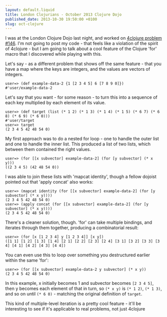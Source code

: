 ```yaml
---
layout: default.liquid
title: London Clojurians - October 2013 Clojure Dojo
published_date: 2013-10-30 19:50:00 +0100
slug: oct-clojure
---
```


I was at the London Clojure Dojo last night, and worked on
[4clojure problem #146](http://www.4clojure.com/problem/146). I'm not
going to post my code - that feels like a violation of the spirit of
4clojure - but I am going to talk about a cool feature of the Clojure
'for' macro that I discovered while playing with this.

Let's say - as a different problem that shows off the same feature -
that you have a map where the keys are integers, and the values are
vectors of integers.

    user=> (def example-data-2 {1 [2 3 4 5] 6 [7 8 9 0]})
    #'user/example-data-2

Let's say that you want - for some reason - to turn this into a
sequence of each key multiplied by each element of its value.

    user=> (def target (list (* 1 2) (* 1 3) (* 1 4) (* 1 5) (* 6 7) (* 6 8) (* 6 9) (* 6 0)))
    #'user/target
    user=> target
    (2 3 4 5 42 48 54 0)

My first approach was to do a nested for loop - one to handle the
outer list and one to handle the inner list. This produced a list of
two lists, which between them contained the right values.

    user=> (for [[x subvector] example-data-2] (for [y subvector] (* x y)))
    ((2 3 4 5) (42 48 54 0))

I was able to join these lists with 'mapcat identity', though a fellow
dojoist pointed out that 'apply concat' also works:

    user=> (mapcat identity (for [[x subvector] example-data-2] (for [y subvector] (* x y))))
    (2 3 4 5 42 48 54 0)
    user=> (apply concat (for [[x subvector] example-data-2] (for [y subvector] (* x y))))
    (2 3 4 5 42 48 54 0)

There's a cleaner solution, though. 'for' can take multiple bindings,
and iterates through them together, producing a combinatorial result:

    user=> (for [x [1 2 3 4] y [1 2 3 4]] [x y])
    ([1 1] [1 2] [1 3] [1 4] [2 1] [2 2] [2 3] [2 4] [3 1] [3 2] [3 3] [3 4] [4 1] [4 2] [4 3] [4 4])

You can even use this to loop over something you destructured earlier
within the same 'for':

    user=> (for [[x subvector] example-data-2 y subvector] (* x y))
    (2 3 4 5 42 48 54 0)

In this example, x initially becomes 1 and subvector becomes
`[2 3 4 5]`, then y becomes each element of that in turn, so `(* x y)` is
`(* 1 2)`, `(* 1 3)`, and so on until `(* 6 0)` - matching the original definition of `target`.

This kind of multiple-level iteration is a pretty cool feature - it'll
be interesting to see if it's applicable to real problems, not just
4clojure
